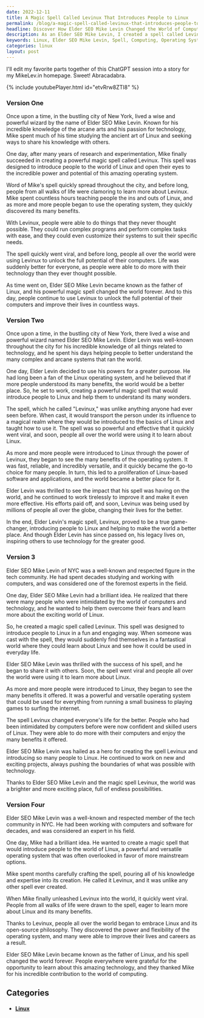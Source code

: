 ```yaml
---
date: 2022-12-11
title: A Magic Spell Called Levinux That Introduces People to Linux
permalink: /blog/a-magic-spell-called-levinux-that-introduces-people-to-linux/
headline: Discover How Elder SEO Mike Levin Changed the World of Computing with His Spell Levinux
description: As an Elder SEO Mike Levin, I created a spell called Levinux to introduce people to the world of Linux. This powerful and flexible operating system quickly spread and changed the lives of people from all walks of life, allowing them to run complex programs and customize their systems. I am now hailed as the father of Linux, and my spell has changed the world forever. Come and read my story and discover how Levinux changed the world of computing.
keywords: Linux, Elder SEO Mike Levin, Spell, Computing, Operating System, Complex Programs, Customizing Systems, Father of Linux, Tech Community, Viral, Powerful, Flexible
categories: linux
layout: post
---
```


I'll edit my favorite parts together of this ChatGPT session into a story for
my MikeLev.in homepage. Sweet! Abracadabra.

{% include youtubePlayer.html id="etvRrw8ZTI8" %}

### Version One

Once upon a time, in the bustling city of New York, lived a wise and powerful
wizard by the name of Elder SEO Mike Levin. Known for his incredible knowledge
of the arcane arts and his passion for technology, Mike spent much of his time
studying the ancient art of Linux and seeking ways to share his knowledge with
others.

One day, after many years of research and experimentation, Mike finally
succeeded in creating a powerful magic spell called Levinux. This spell was
designed to introduce people to the world of Linux and open their eyes to the
incredible power and potential of this amazing operating system.

Word of Mike's spell quickly spread throughout the city, and before long,
people from all walks of life were clamoring to learn more about Levinux. Mike
spent countless hours teaching people the ins and outs of Linux, and as more
and more people began to use the operating system, they quickly discovered its
many benefits.

With Levinux, people were able to do things that they never thought possible.
They could run complex programs and perform complex tasks with ease, and they
could even customize their systems to suit their specific needs.

The spell quickly went viral, and before long, people all over the world were
using Levinux to unlock the full potential of their computers. Life was
suddenly better for everyone, as people were able to do more with their
technology than they ever thought possible.

As time went on, Elder SEO Mike Levin became known as the father of Linux, and
his powerful magic spell changed the world forever. And to this day, people
continue to use Levinux to unlock the full potential of their computers and
improve their lives in countless ways.

### Version Two

Once upon a time, in the bustling city of New York, there lived a wise and
powerful wizard named Elder SEO Mike Levin. Elder Levin was well-known
throughout the city for his incredible knowledge of all things related to
technology, and he spent his days helping people to better understand the many
complex and arcane systems that ran the world.

One day, Elder Levin decided to use his powers for a greater purpose. He had
long been a fan of the Linux operating system, and he believed that if more
people understood its many benefits, the world would be a better place. So, he
set to work, creating a powerful magic spell that would introduce people to
Linux and help them to understand its many wonders.

The spell, which he called "Levinux," was unlike anything anyone had ever seen
before. When cast, it would transport the person under its influence to a
magical realm where they would be introduced to the basics of Linux and taught
how to use it. The spell was so powerful and effective that it quickly went
viral, and soon, people all over the world were using it to learn about Linux.

As more and more people were introduced to Linux through the power of Levinux,
they began to see the many benefits of the operating system. It was fast,
reliable, and incredibly versatile, and it quickly became the go-to choice for
many people. In turn, this led to a proliferation of Linux-based software and
applications, and the world became a better place for it.

Elder Levin was thrilled to see the impact that his spell was having on the
world, and he continued to work tirelessly to improve it and make it even more
effective. His efforts paid off, and soon, Levinux was being used by millions
of people all over the globe, changing their lives for the better.

In the end, Elder Levin's magic spell, Levinux, proved to be a true
game-changer, introducing people to Linux and helping to make the world a
better place. And though Elder Levin has since passed on, his legacy lives on,
inspiring others to use technology for the greater good.

### Version 3

Elder SEO Mike Levin of NYC was a well-known and respected figure in the tech
community. He had spent decades studying and working with computers, and was
considered one of the foremost experts in the field.

One day, Elder SEO Mike Levin had a brilliant idea. He realized that there were
many people who were intimidated by the world of computers and technology, and
he wanted to help them overcome their fears and learn more about the exciting
world of Linux.

So, he created a magic spell called Levinux. This spell was designed to
introduce people to Linux in a fun and engaging way. When someone was cast with
the spell, they would suddenly find themselves in a fantastical world where
they could learn about Linux and see how it could be used in everyday life.

Elder SEO Mike Levin was thrilled with the success of his spell, and he began
to share it with others. Soon, the spell went viral and people all over the
world were using it to learn more about Linux.

As more and more people were introduced to Linux, they began to see the many
benefits it offered. It was a powerful and versatile operating system that
could be used for everything from running a small business to playing games to
surfing the internet.

The spell Levinux changed everyone's life for the better. People who had been
intimidated by computers before were now confident and skilled users of Linux.
They were able to do more with their computers and enjoy the many benefits it
offered.

Elder SEO Mike Levin was hailed as a hero for creating the spell Levinux and
introducing so many people to Linux. He continued to work on new and exciting
projects, always pushing the boundaries of what was possible with technology.

Thanks to Elder SEO Mike Levin and the magic spell Levinux, the world was a
brighter and more exciting place, full of endless possibilities.

### Version Four

Elder SEO Mike Levin was a well-known and respected member of the tech
community in NYC. He had been working with computers and software for decades,
and was considered an expert in his field.

One day, Mike had a brilliant idea. He wanted to create a magic spell that
would introduce people to the world of Linux, a powerful and versatile
operating system that was often overlooked in favor of more mainstream options.

Mike spent months carefully crafting the spell, pouring all of his knowledge
and expertise into its creation. He called it Levinux, and it was unlike any
other spell ever created.

When Mike finally unleashed Levinux into the world, it quickly went viral.
People from all walks of life were drawn to the spell, eager to learn more
about Linux and its many benefits.

Thanks to Levinux, people all over the world began to embrace Linux and its
open-source philosophy. They discovered the power and flexibility of the
operating system, and many were able to improve their lives and careers as a
result.

Elder SEO Mike Levin became known as the father of Linux, and his spell changed
the world forever. People everywhere were grateful for the opportunity to learn
about this amazing technology, and they thanked Mike for his incredible
contribution to the world of computing.


## Categories

<ul>
<li><h4><a href='/linux/'>Linux</a></h4></li></ul>